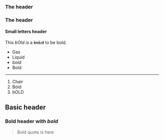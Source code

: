 ### The header

### The header

#### Small letters header


This *bOld is* a ~~boLd~~ to be bold.

- Gas
- Liquid
- *bold*
- Bold

___

1. Chair
2. Bold
4. bOLD

## Basic header

### Bold header with *bold*

> Bold quote is here
